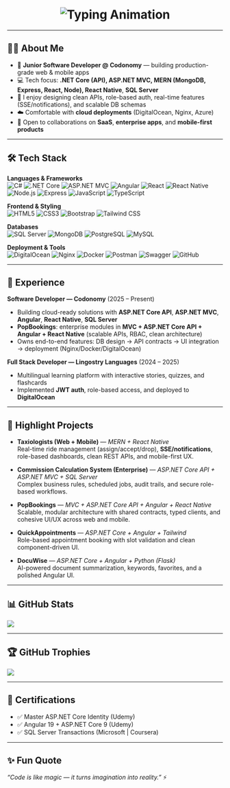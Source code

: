 <h1 align="center">
  <img src="https://readme-typing-svg.herokuapp.com?font=Fira+Code&weight=500&size=28&pause=1000&color=000000&center=true&vCenter=true&width=800&lines=Hi%2C+I'm+Junaid+Shahpal;Software+Developer+at+Codonomy;Full+Stack+.NET+%26+MERN;ASP.NET+Core+%7C+MVC+%7C+Angular;React+Native+%7C+SQL+Server+%7C+MongoDB" alt="Typing Animation" />
</h1>

---

## 👨‍💻 About Me
- 🚀 **Junior Software Developer @ Codonomy** — building production-grade web & mobile apps  
- 💻 Tech focus: **.NET Core (API), ASP.NET MVC, MERN (MongoDB, Express, React, Node), React Native**, **SQL Server**  
- 🧩 I enjoy designing clean APIs, role-based auth, real-time features (SSE/notifications), and scalable DB schemas  
- ☁️ Comfortable with **cloud deployments** (DigitalOcean, Nginx, Azure)  
- 🤝 Open to collaborations on **SaaS**, **enterprise apps**, and **mobile-first products**

---

## 🛠️ Tech Stack
**Languages & Frameworks**  
![C#](https://img.shields.io/badge/C%23-%23239120.svg?logo=c-sharp&logoColor=white)
![.NET Core](https://img.shields.io/badge/.NET-512BD4?logo=dotnet&logoColor=white)
![ASP.NET MVC](https://img.shields.io/badge/ASP.NET-MVC-512BD4?logo=dotnet&logoColor=white)
![Angular](https://img.shields.io/badge/Angular-DD0031?logo=angular&logoColor=white)
![React](https://img.shields.io/badge/React-20232A?logo=react&logoColor=61DAFB)
![React Native](https://img.shields.io/badge/React%20Native-20232A?logo=react&logoColor=61DAFB)
![Node.js](https://img.shields.io/badge/Node.js-339933?logo=node.js&logoColor=white)
![Express](https://img.shields.io/badge/Express-000000?logo=express&logoColor=white)
![JavaScript](https://img.shields.io/badge/JavaScript-F7DF1E?logo=javascript&logoColor=black)
![TypeScript](https://img.shields.io/badge/TypeScript-3178C6?logo=typescript&logoColor=white)

**Frontend & Styling**  
![HTML5](https://img.shields.io/badge/HTML5-E34F26?logo=html5&logoColor=white)
![CSS3](https://img.shields.io/badge/CSS3-1572B6?logo=css3&logoColor=white)
![Bootstrap](https://img.shields.io/badge/Bootstrap-563D7C?logo=bootstrap&logoColor=white)
![Tailwind CSS](https://img.shields.io/badge/Tailwind_CSS-38B2AC?logo=tailwind-css&logoColor=white)

**Databases**  
![SQL Server](https://img.shields.io/badge/SQL%20Server-CC2927?logo=microsoftsqlserver&logoColor=white)
![MongoDB](https://img.shields.io/badge/MongoDB-47A248?logo=mongodb&logoColor=white)
![PostgreSQL](https://img.shields.io/badge/PostgreSQL-316192?logo=postgresql&logoColor=white)
![MySQL](https://img.shields.io/badge/MySQL-005C84?logo=mysql&logoColor=white)

**Deployment & Tools**  
![DigitalOcean](https://img.shields.io/badge/DigitalOcean-0080FF?logo=digitalocean&logoColor=white)
![Nginx](https://img.shields.io/badge/Nginx-009639?logo=nginx&logoColor=white)
![Docker](https://img.shields.io/badge/Docker-2496ED?logo=docker&logoColor=white)
![Postman](https://img.shields.io/badge/Postman-FF6C37?logo=postman&logoColor=white)
![Swagger](https://img.shields.io/badge/Swagger-85EA2D?logo=swagger&logoColor=black)
![GitHub](https://img.shields.io/badge/GitHub-181717?logo=github&logoColor=white)

---

## 💼 Experience
**Software Developer — Codonomy** (2025 – Present)  
- Building cloud-ready solutions with **ASP.NET Core API**, **ASP.NET MVC**, **Angular**, **React Native**, **SQL Server**  
- **PopBookings**: enterprise modules in **MVC + ASP.NET Core API + Angular + React Native** (scalable APIs, RBAC, clean architecture)  
- Owns end-to-end features: DB design → API contracts → UI integration → deployment (Nginx/Docker/DigitalOcean)

**Full Stack Developer — Lingostry Languages** (2024 – 2025)  
- Multilingual learning platform with interactive stories, quizzes, and flashcards  
- Implemented **JWT auth**, role-based access, and deployed to **DigitalOcean**

---

## 🚀 Highlight Projects
- **Taxiologists (Web + Mobile)** — *MERN + React Native*  
  Real-time ride management (assign/accept/drop), **SSE/notifications**, role-based dashboards, clean REST APIs, and mobile-first UX.

- **Commission Calculation System (Enterprise)** — *ASP.NET Core API + ASP.NET MVC + SQL Server*  
  Complex business rules, scheduled jobs, audit trails, and secure role-based workflows.

- **PopBookings** — *MVC + ASP.NET Core API + Angular + React Native*  
  Scalable, modular architecture with shared contracts, typed clients, and cohesive UI/UX across web and mobile.

- **QuickAppointments** — *ASP.NET Core + Angular + Tailwind*  
  Role-based appointment booking with slot validation and clean component-driven UI.

- **DocuWise** — *ASP.NET Core + Angular + Python (Flask)*  
  AI-powered document summarization, keywords, favorites, and a polished Angular UI.

---

## 📊 GitHub Stats
![](https://github-readme-stats.vercel.app/api/top-langs/?username=junaidshapal&theme=radical&hide_border=false&layout=compact)

---

## 🏆 GitHub Trophies
![](https://github-profile-trophy.vercel.app/?username=junaidshapal&theme=radical&no-frame=false&no-bg=true&margin-w=4)

---

## 📜 Certifications
- ✅ Master ASP.NET Core Identity (Udemy)  
- ✅ Angular 19 + ASP.NET Core 9 (Udemy)  
- ✅ SQL Server Transactions (Microsoft | Coursera)

---

## ✨ Fun Quote
_“Code is like magic — it turns imagination into reality.”_ ⚡
